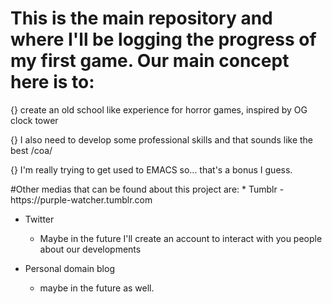 # This is the main repository and where I'll be logging the progress of my first game. Our main concept here is to:

<div>
<p>{} create an old school like experience for horror games, inspired by OG clock tower</p>

<p>{} I also need to develop some professional skills and that sounds like the best /coa/ </p>

<p>{} I'm really trying to get used to EMACS so... that's a bonus I guess. </p>
</div>
#Other medias that can be found about this project are:
* Tumblr
  - https://purple-watcher.tumblr.com

* Twitter
  - Maybe in the future I'll create an account to interact with you people about our developments

* Personal domain blog
  - maybe in the future as well.
